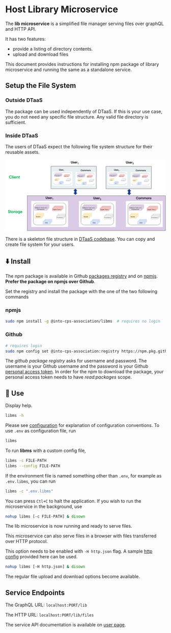 # Host Library Microservice

The **lib microservice** is a simplified file manager serving files
over graphQL and HTTP API.

It has two features:

* provide a listing of directory contents.
* upload and download files

This document provides instructions for installing npm package of
library microservice and running the same as a standalone service.

## Setup the File System

### Outside DTaaS

The package can be used independently of DTaaS. If this is your use case,
you do not need any specific file structure. Any valid file directory
is sufficient.

### Inside DTaaS

The users of DTaaS expect the following file system structure for
their reusable assets.

![File System Layout](file-system-layout.png)

There is a skeleton file structure in
[DTaaS codebase](https://github.com/INTO-CPS-Association/DTaaS/tree/feature/distributed-demo/files).
You can copy and create file system for your users.

## :arrow_down: Install

The npm package is available in Github
[packages registry](https://github.com/orgs/INTO-CPS-Association/packages)
and on
[npmjs](https://www.npmjs.com/package/@into-cps-association/libms).
**Prefer the package on npmjs over Github**.

Set the registry and install the package with the one of
the two following commands

### npmjs

``` bash
sudo npm install -g @into-cps-association/libms  # requires no login
```

### Github

``` bash
# requires login
sudo npm config set @into-cps-association:registry https://npm.pkg.github.com
```

The _github package registry_ asks for username and password. The username is
your Github username and the password is your Github
[personal access token](https://docs.github.com/en/authentication/keeping-your-account-and-data-secure/managing-your-personal-access-tokens).
In order for the npm to download the package, your personal access token
needs to have _read:packages_ scope.

## :rocket: Use

Display help.

```bash
libms -h
```

Please see [configuration](config.md) for explanation of
configuration conventions.
To use `.env` as configuration file, run

```bash
libms
```

To run **libms** with a custom config file,

```bash
libms -c FILE-PATH
libms --config FILE-PATH
```

If the environment file is named something other than `.env`,
for example as `.env.libms`, you can run

```sh
libms -c ".env.libms"
```

You can press `Ctl+C` to halt the application.
If you wish to run the microservice in the background, use

```bash
nohup libms [-c FILE-PATH] & disown
```

The lib microservice is now running and ready to serve files.

This microservice can also serve files in a browser with files transferred
over HTTP protocol.

This option needs to be enabled with `-H http.json` flag.
A sample [http config](http.json) provided here can be used.

```bash
nohup libms [-H http.json] & disown
```

The regular file upload and download options become available.

## Service Endpoints

The GraphQL URL: `localhost:PORT/lib`

The HTTP URL: `localhost:PORT/lib/files`

The service API documentation is available on
[user page](../../../user/servers/lib/LIB-MS.md).
